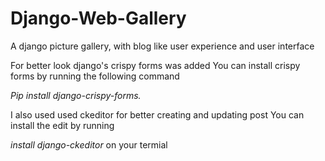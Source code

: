 # Django-Web-Gallery
A django picture gallery, with blog like user experience and user interface

For better look django's crispy forms was added
You can install crispy forms by running the following command

_Pip install django-crispy-forms._

I also used used ckeditor for better creating and updating post
You can install the edit by running

_install django-ckeditor_  on your termial
